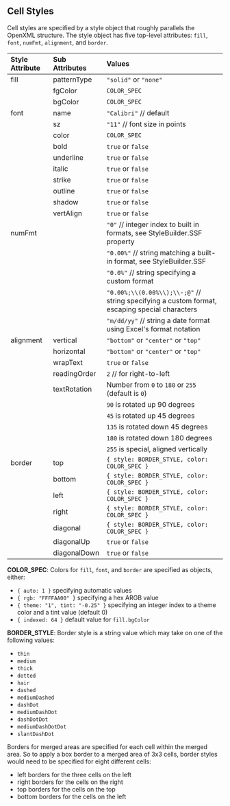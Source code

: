 ## Cell Styles

Cell styles are specified by a style object that roughly parallels the OpenXML structure. The style object has five top-level attributes: `fill`, `font`, `numFmt`, `alignment`, and `border`.

| Style Attribute | Sub Attributes | Values |
| :-------------- | :------------- | :----- |
| fill            | patternType    | `"solid"` or `"none"`
|                 | fgColor        | `COLOR_SPEC`
|                 | bgColor        | `COLOR_SPEC`
| font            | name           | `"Calibri"` // default
|                 | sz             | `"11"` // font size in points
|                 | color          | `COLOR_SPEC`
|                 | bold           | `true` or `false`
|                 | underline      | `true` or `false`
|                 | italic         | `true` or `false`
|                 | strike         | `true` or `false`
|                 | outline        | `true` or `false`
|                 | shadow         | `true` or `false`
|                 | vertAlign      | `true` or `false`
| numFmt          |                | `"0"` // integer index to built in formats, see StyleBuilder.SSF property
|                 |                | `"0.00%"` // string matching a built-in format, see StyleBuilder.SSF
|                 |                | `"0.0%"` // string specifying a custom format
|                 |                | `"0.00%;\\(0.00%\\);\\-;@"` // string specifying a custom format, escaping special characters
|                 |                | `"m/dd/yy"` // string a date format using Excel's format notation
| alignment       | vertical       | `"bottom"` or `"center"` or `"top"`
|                 | horizontal     | `"bottom"` or `"center"` or `"top"`
|                 | wrapText       | `true` or `false`
|                 | readingOrder   | `2` // for right-to-left
|                 | textRotation   | Number from `0` to `180` or `255` (default is `0`)
|                 |                | `90` is rotated up 90 degrees
|                 |                | `45` is rotated up 45 degrees
|                 |                | `135` is rotated down 45 degrees
|                 |                | `180` is rotated down 180 degrees
|                 |                | `255` is special, aligned vertically
| border          | top            | `{ style: BORDER_STYLE, color: COLOR_SPEC }`
|                 | bottom         | `{ style: BORDER_STYLE, color: COLOR_SPEC }`
|                 | left           | `{ style: BORDER_STYLE, color: COLOR_SPEC }`
|                 | right          | `{ style: BORDER_STYLE, color: COLOR_SPEC }`
|                 | diagonal       | `{ style: BORDER_STYLE, color: COLOR_SPEC }`
|                 | diagonalUp     | `true` or `false`
|                 | diagonalDown   | `true` or `false`

**COLOR_SPEC**: Colors for `fill`, `font`, and `border` are specified as objects, either:
* `{ auto: 1 }` specifying automatic values
* `{ rgb: "FFFFAA00" }` specifying a hex ARGB value
* `{ theme: "1", tint: "-0.25" }` specifying an integer index to a theme color and a tint value (default 0)
* `{ indexed: 64 }` default value for `fill.bgColor`

**BORDER_STYLE**: Border style is a string value which may take on one of the following values:
* `thin`
* `medium`
* `thick`
* `dotted`
* `hair`
* `dashed`
* `mediumDashed`
* `dashDot`
* `mediumDashDot`
* `dashDotDot`
* `mediumDashDotDot`
* `slantDashDot`

Borders for merged areas are specified for each cell within the merged area. So to apply a box border to a merged area of 3x3 cells, border styles would need to be specified for eight different cells:
* left borders for the three cells on the left
* right borders for the cells on the right
* top borders for the cells on the top
* bottom borders for the cells on the left
